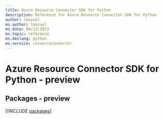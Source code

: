```yaml
---
title: Azure Resource Connector SDK for Python
description: Reference for Azure Resource Connector SDK for Python
author: lmazuel
ms.author: lmazuel
ms.data: 04/13/2023
ms.topic: reference
ms.devlang: python
ms.service: resourceconnector
---
```

# Azure Resource Connector SDK for Python - preview
## Packages - preview
[!INCLUDE [packages](resource-connector-index.md)]